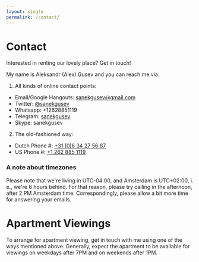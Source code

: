 ```yaml
---
layout: single
permalink: /contact/
---
```


# Contact

Interested in renting our lovely place? Get in touch!

My name is Aleksandr (Alex) Gusev and you can reach me via:

1. All kinds of online contact points:
  - Email/Google Hangouts: [sanekgusev@gmail.com](mailto:sanekgusev@gmail.com)
  - Twitter: [@sanekgusev](https://twitter.com/sanekgusev)
  - Whatsapp: +12628851119
  - Telegram: [sanekgusev](https://telegram.me/sanekgusev)
  - Skype: sanekgusev

2. The old-fashioned way:
  - Dutch Phone #: [+31 (0)6 34 27 56 87](tel:+31634275687)
  - US Phone #: [+1 262 885 1119](tel:+12628851119)

### A note about timezones

Please note that we're living in UTC-04:00, and Amsterdam is UTC+02:00, i. e., we're 6 hours behind. For that reason, please try calling in the afternoon, after 2 PM Amsterdam time. Correspondingly, please allow a bit more time for answering your emails.

# Apartment Viewings

To arrange for apartment viewing, get in touch with me using one of the ways mentioned above. Generally, expect the apartment to be available for viewings on weekdays after 7PM and on weekends after 1PM.

